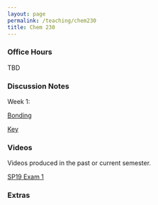 ```yaml
---
layout: page
permalink: /teaching/chem230
title: Chem 230
---
```








### Office Hours

TBD

### Discussion Notes



Week 1:

<a href="/assets/pdf/week1.pdf" target="_blank"> Bonding </a>

<a href="/assets/pdf/week1.pdf" target="_blank"> Key </a> 



### Videos
Videos produced in the past or current semester.

<a href="http://www.youtube.com/embed/dQw4w9WgXcQ" class="page-description" target="_blank"> SP19 Exam 1</a> 

<!--- 
<div onclick="play();" id="vidwrap" style="height:315px;width:560px;background: black url('https://ychen428.github.io/assets/img/penguin.png') no-repeat center;overflow:hidden;cursor:pointer;"></div>
<script type="text/javascript">
    function play(){
        document.getElementById('vidwrap').innerHTML = '<iframe width="560" height="315" src="http://www.youtube.com/embed/dQw4w9WgXcQ?autoplay=1" frameborder="0"></iframe>';
    }
</script>
--->


### Extras
